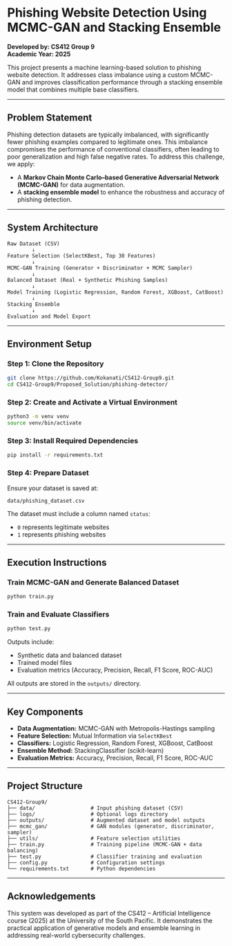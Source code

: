 # Phishing Website Detection Using MCMC-GAN and Stacking Ensemble

**Developed by: CS412 Group 9**  
**Academic Year: 2025**

This project presents a machine learning-based solution to phishing website detection. It addresses class imbalance using a custom MCMC-GAN and improves classification performance through a stacking ensemble model that combines multiple base classifiers.

---

## Problem Statement

Phishing detection datasets are typically imbalanced, with significantly fewer phishing examples compared to legitimate ones. This imbalance compromises the performance of conventional classifiers, often leading to poor generalization and high false negative rates. To address this challenge, we apply:

- A **Markov Chain Monte Carlo–based Generative Adversarial Network (MCMC-GAN)** for data augmentation.
- A **stacking ensemble model** to enhance the robustness and accuracy of phishing detection.

---

## System Architecture

```
Raw Dataset (CSV)
        ↓
Feature Selection (SelectKBest, Top 30 Features)
        ↓
MCMC-GAN Training (Generator + Discriminator + MCMC Sampler)
        ↓
Balanced Dataset (Real + Synthetic Phishing Samples)
        ↓
Model Training (Logistic Regression, Random Forest, XGBoost, CatBoost)
        ↓
Stacking Ensemble
        ↓
Evaluation and Model Export
```

---

## Environment Setup

### Step 1: Clone the Repository

```bash
git clone https://github.com/Kokanati/CS412-Group9.git
cd CS412-Group9/Proposed_Solution/phishing-detector/
```

### Step 2: Create and Activate a Virtual Environment

```bash
python3 -m venv venv
source venv/bin/activate
```

### Step 3: Install Required Dependencies

```bash
pip install -r requirements.txt
```

### Step 4: Prepare Dataset

Ensure your dataset is saved at:

```
data/phishing_dataset.csv
```

The dataset must include a column named `status`:
- `0` represents legitimate websites
- `1` represents phishing websites

---

## Execution Instructions

### Train MCMC-GAN and Generate Balanced Dataset

```bash
python train.py
```

### Train and Evaluate Classifiers

```bash
python test.py
```

Outputs include:
- Synthetic data and balanced dataset
- Trained model files
- Evaluation metrics (Accuracy, Precision, Recall, F1 Score, ROC-AUC)

All outputs are stored in the `outputs/` directory.

---

## Key Components

- **Data Augmentation:** MCMC-GAN with Metropolis-Hastings sampling
- **Feature Selection:** Mutual Information via `SelectKBest`
- **Classifiers:** Logistic Regression, Random Forest, XGBoost, CatBoost
- **Ensemble Method:** StackingClassifier (scikit-learn)
- **Evaluation Metrics:** Accuracy, Precision, Recall, F1 Score, ROC-AUC

---

## Project Structure

```
CS412-Group9/
├── data/                  # Input phishing dataset (CSV)
├── logs/                  # Optional logs directory
├── outputs/               # Augmented dataset and model outputs
├── mcmc_gan/              # GAN modules (generator, discriminator, sampler)
├── utils/                 # Feature selection utilities
├── train.py               # Training pipeline (MCMC-GAN + data balancing)
├── test.py                # Classifier training and evaluation
├── config.py              # Configuration settings
└── requirements.txt       # Python dependencies
```

---

## Acknowledgements

This system was developed as part of the CS412 – Artificial Intelligence course (2025) at the University of the South Pacific. It demonstrates the practical application of generative models and ensemble learning in addressing real-world cybersecurity challenges.

